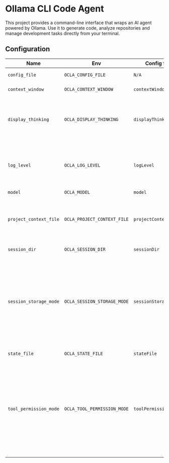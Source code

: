 # Ollama CLI Code Agent

This project provides a command-line interface that wraps an AI agent powered by Ollama.
Use it to generate code, analyze repositories and manage development tasks directly from
your terminal.

## Configuration

<!-- CONFIG_TABLE_START -->
| Name | Env | Config file | Default | Description |
| --- | --- | --- | --- | --- |
| `config_file` | `OCLA_CONFIG_FILE` | `N/A` | `./.ocla/config.json` | Path to the config file |
| `context_window` | `OCLA_CONTEXT_WINDOW` | `contextWindow` | `16384` | Context window size in tokens |
| `display_thinking` | `OCLA_DISPLAY_THINKING` | `displayThinking` | `True` | Display assistant thinking output (True: Display thinking output, False: Do not display thinking output) |
| `log_level` | `OCLA_LOG_LEVEL` | `logLevel` | `WARNING` | Log level (CRITICAL: Critical, ERROR: Error, WARNING: Warning, INFO: Info, DEBUG: Debug) |
| `model` | `OCLA_MODEL` | `model` | `qwen3` | Model name |
| `project_context_file` | `OCLA_PROJECT_CONTEXT_FILE` | `projectContextFiles` | `AGENTS.md` | the relative path to a file that gives ocla more context about your project (case-insensitive) |
| `session_dir` | `OCLA_SESSION_DIR` | `sessionDir` | `./.ocla/sessions` | Path to the session directory |
| `session_storage_mode` | `OCLA_SESSION_STORAGE_MODE` | `sessionStorageMode` | `ENCRYPT` | how we store session data on disk (PLAIN: Plain text (JSON). Can get large., COMPRESS: Compressed via TODO, ENCRYPT: Compressed and encrypted via OS-provided encryption methods (if supported)) |
| `state_file` | `OCLA_STATE_FILE` | `stateFile` | `./.ocla/state.json` | Path to the state file |
| `tool_permission_mode` | `OCLA_TOOL_PERMISSION_MODE` | `toolPermissionMode` | `DEFAULT` | How tools request permission to run (DEFAULT: Default: ask for permission for non-trivial tools, ALWAYS_ASK: Always ask for permission for all tools, ALWAYS_ALLOW: Always run any tool; use with caution) |
<!-- CONFIG_TABLE_END -->

